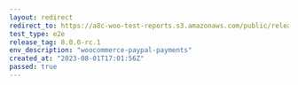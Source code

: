```yaml
---
layout: redirect
redirect_to: https://a8c-woo-test-reports.s3.amazonaws.com/public/release/8.0.0-rc.1/woocommerce-paypal-payments/e2e/index.html
test_type: e2e
release_tag: 8.0.0-rc.1
env_description: "woocommerce-paypal-payments"
created_at: "2023-08-01T17:01:56Z"
passed: true
---
```

